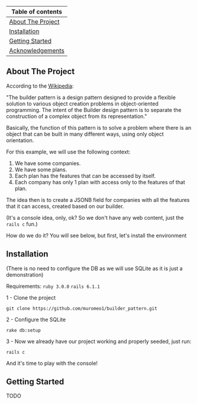 |Table of contents|
| --------------- |
| [About The Project](https://github.com/muromeo1/builder_pattern/blob/master/README.md#about-the-project) |
| [Installation](https://github.com/muromeo1/builder_pattern/blob/master/README.md#installation) |
| [Getting Started](https://github.com/muromeo1/builder_pattern/blob/master/README.md#getting-started) |
| [Acknowledgements](https://github.com/muromeo1/builder_pattern/blob/master/README.md#acknowledgements)|

## About The Project
According to the [Wikipedia](https://en.wikipedia.org/wiki/Builder_pattern):

"The builder pattern is a design pattern designed to provide a flexible solution to various object creation problems in object-oriented programming. The intent of the Builder design pattern is to separate the construction of a complex object from its representation."

Basically, the function of this pattern is to solve a problem where there is an object that can be built in many different ways, using only object orientation.

For this example, we will use the following context:

1. We have some companies.
2. We have some plans.
3. Each plan has the features that can be accessed by itself.
4. Each company has only 1 plan with access only to the features of that plan.

The idea then is to create a JSONB field for companies with all the features that it can access, created based on our builder.

(It's a console idea, only, ok? So we don't have any web content, just the `rails c` fun.)

How do we do it? You will see below, but first, let's install the environment

## Installation
(There is no need to configure the DB as we will use SQLite as it is just a demonstration)

Requirements: `ruby 3.0.0` `rails 6.1.1`
 
1 - Clone the project
```
git clone https://github.com/muromeo1/builder_pattern.git
```

2 - Configure the SQLite
```
rake db:setup
```

3 - Now we already have our project working and properly seeded, just run:
```
rails c
```

And it's time to play with the console!

## Getting Started

TODO
